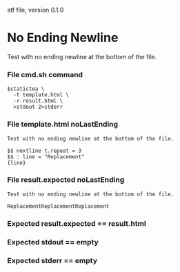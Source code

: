 stf file, version 0.1.0

# No Ending Newline

Test with no ending newline at the bottom of the file.

### File cmd.sh command

~~~
$statictea \
  -t template.html \
  -r result.html \
  >stdout 2>stderr
~~~

### File template.html noLastEnding

~~~
Test with no ending newline at the bottom of the file.

$$ nextline t.repeat = 3
$$ : line = "Replacement"
{line}
~~~

### File result.expected noLastEnding

~~~
Test with no ending newline at the bottom of the file.

ReplacementReplacementReplacement
~~~

### Expected result.expected == result.html
### Expected stdout == empty
### Expected stderr == empty

